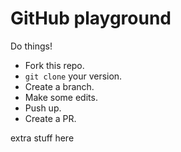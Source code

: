 # GitHub playground

Do things!

* Fork this repo.
* `git clone` your version.
* Create a branch.
* Make some edits.
* Push up.
* Create a PR.

extra stuff here

